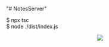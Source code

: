 "# NotesServer" 

$ npx tsc  
$ node ./dist/index.js

<center><img src="https://slack-imgs.com/?c=1&o1=ro&url=https%3A%2F%2Fcdn-std.dprcdn.net%2Ffiles%2Facc_855083%2FZOlpcN"></center>
